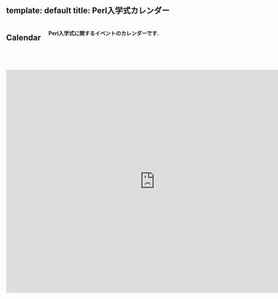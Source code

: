 template: default
title: Perl入学式カレンダー
---

<header>
    <div class="row">
        <div class="large-12 columns">
            <h2>Calendar</h2>
            <h4>Perl入学式に関するイベントのカレンダーです.</h4>
        </div>
    </div>
</header>
<section id="main-content">
    <div class="row">
        <div class="large-12 medium-12 columns">
            <center>
                <iframe src="https://www.google.com/calendar/embed?height=600&amp;wkst=1&amp;bgcolor=%23FFFFFF&amp;src=1ja28upaeq4f28qojkns6tpbss%40group.calendar.google.com&amp;color=%232952A3&amp;ctz=Asia%2FTokyo" style=" border-width:0 " width="800" height="600" frameborder="0" scrolling="no"></iframe>
            </center>
        </div>
    </div>
</section>
